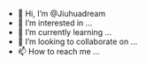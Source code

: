 - 👋 Hi, I’m @Jiuhuadream
- 👀 I’m interested in ...
- 🌱 I’m currently learning ...
- 💞️ I’m looking to collaborate on ...
- 📫 How to reach me ...

<!---
Jiuhuadream/Jiuhuadream is a ✨ special ✨ repository because its `README.md` (this file) appears on your GitHub profile.
You can click the Preview link to take a look at your changes.
--->
